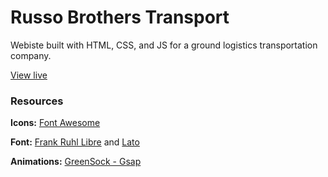 # Russo Brothers Transport

Webiste built with HTML, CSS, and JS for a ground logistics transportation company.

<a href="https://www.russotransport.com/">View live</a>

### Resources

**Icons:**  [Font Awesome](https://fontawesome.com/)

**Font:** [Frank Ruhl Libre](https://fonts.google.com/specimen/Frank+Ruhl+Libre?query=Frank+Ruhln) and [Lato](https://fonts.google.com/specimen/Lato?query=lato)

**Animations:** [GreenSock - Gsap](https://greensock.com/gsap/)
